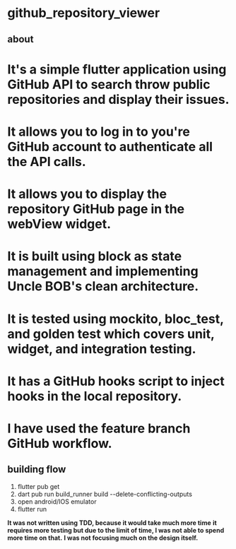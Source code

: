# github_repository_viewer
## about
# It's a simple flutter application using GitHub API to search throw public repositories and display their issues.
# It allows you to log in to you're GitHub account to authenticate all the API calls.
# It allows you to display the repository GitHub page in the webView widget.
# It is built using block as state management and implementing Uncle BOB's clean architecture.
# It is tested using mockito, bloc_test, and golden test which covers unit, widget, and integration testing.
# It has a GitHub hooks script to inject hooks in the local repository.
# I have used the feature branch GitHub workflow.

## building flow
1. flutter pub get
2. dart pub run build_runner build --delete-conflicting-outputs
3. open android/IOS emulator
4. flutter run
   
**It was not written using TDD, because it would take much more time**
**it requires more testing but due to the limit of time, I was not able to spend more time on that.**
**I was not focusing much on the design itself.**
